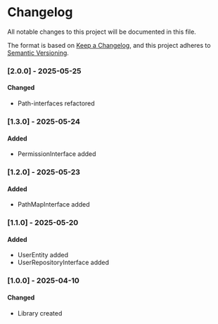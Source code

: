 # Changelog
All notable changes to this project will be documented in this file.

The format is based on [Keep a Changelog](https://keepachangelog.com/en/1.0.0/),
and this project adheres to [Semantic Versioning](https://semver.org/spec/v2.0.0.html).

### [2.0.0] - 2025-05-25
#### Changed
- Path-interfaces refactored

### [1.3.0] - 2025-05-24
#### Added
- PermissionInterface added

### [1.2.0] - 2025-05-23
#### Added
- PathMapInterface added

### [1.1.0] - 2025-05-20
#### Added
- UserEntity added
- UserRepositoryInterface added

### [1.0.0] - 2025-04-10
#### Changed
- Library created
